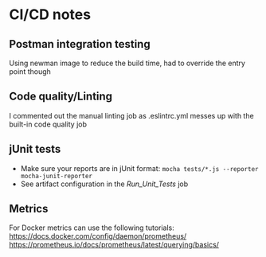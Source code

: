 # CI/CD notes

## Postman integration testing
Using  newman image to reduce the build time, had to override the entry point though

## Code quality/Linting
I commented out the manual linting job as .eslintrc.yml messes up with the built-in code quality job

## jUnit tests
- Make sure your reports are in jUnit format:
`mocha tests/*.js --reporter mocha-junit-reporter`
- See artifact configuration in the *Run_Unit_Tests* job

## Metrics
For Docker metrics can use the following tutorials:  
https://docs.docker.com/config/daemon/prometheus/  
https://prometheus.io/docs/prometheus/latest/querying/basics/
